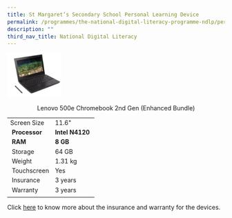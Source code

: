 ```yaml
---
title: St Margaret’s Secondary School Personal Learning Device
permalink: /programmes/the-national-digital-literacy-programme-ndlp/personal-learning-device/
description: ""
third_nav_title: National Digital Literacy
---
```

<img src="/images/Lenova%20500e.png" style="width:25%"/>

<p align="center">Lenovo 500e Chromebook 2nd Gen (Enhanced Bundle)</p>

| | |
| --- | --- |
| Screen Size | 11.6" |
|  **Processor** | **Intel N4120**  |
|  **RAM** | **8 GB**  |
|  Storage | 64 GB  |
|  Weight | 1.31 kg  |
|  Touchscreen | Yes  |
|  Insurance | 3 years  |
|  Warranty | 3 years  |
| | |
  
Click [here](/files/Device%20Insurance%20Warranty%20and%20Support%20Information%20cao%2029062022.pdf) to know more about the insurance and warranty for the devices.